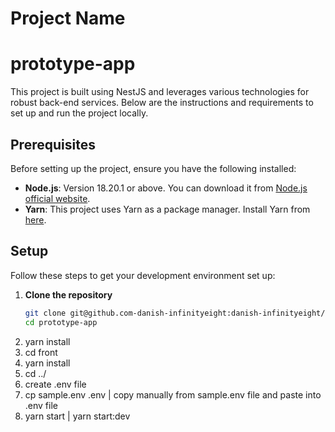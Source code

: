 # Project Name  
 # prototype-app

This project is built using NestJS and leverages various technologies for robust back-end services. Below are the instructions and requirements to set up and run the project locally.

## Prerequisites

Before setting up the project, ensure you have the following installed:
- **Node.js**: Version 18.20.1 or above. You can download it from [Node.js official website](https://nodejs.org/).
- **Yarn**: This project uses Yarn as a package manager. Install Yarn from [here](https://yarnpkg.com/getting-started/install).

## Setup

Follow these steps to get your development environment set up:

1. **Clone the repository**
   ```bash
   git clone git@github.com-danish-infinityeight:danish-infinityeight/prototype-app.git
   cd prototype-app
2. yarn install
3. cd front
4. yarn install
5. cd ../
6. create .env file
7. cp sample.env .env | copy manually from sample.env file and paste into .env file
8. yarn start | yarn start:dev





